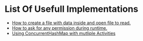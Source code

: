 <h1>List Of Usefull Implementations</h1>
<ul>
    <li>
        <a href="https://github.com/Mioshek/android-dev-lessons-from-experience/blob/main/app/src/main/java/com/mioshek/android_dev_lessons_from_experience/lessons/FileOpener.kt">How to create a file with data inside and open file to read.</a>
    </li>
    <li>
        <a href="https://github.com/Mioshek/android-dev-lessons-from-experience/tree/main/app/src/main/java/com/mioshek/android_dev_lessons_from_experience/lessons/permissions">How to ask for any permission during runtime.</a>
    </li>
    <li>
        <a href="https://github.com/Mioshek/android-dev-lessons-from-experience/tree/main/app/src/main/java/com/mioshek/android_dev_lessons_from_experience/lessons/datasharing">Using ConcurrentHashMap with mutliple Activities</a>
    </li>
</ul>
